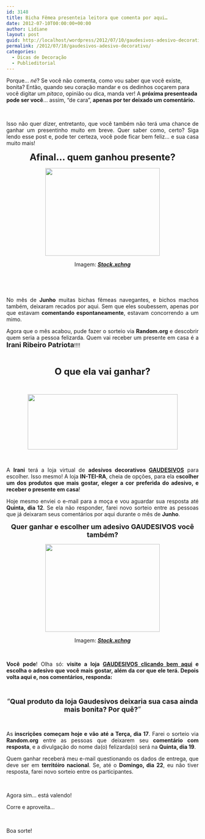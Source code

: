 ```yaml
---
id: 3148
title: Bicha Fêmea presenteia leitora que comenta por aqui…
date: 2012-07-10T00:00:00+00:00
author: Lidiane
layout: post
guid: http://localhost/wordpress/2012/07/10/gaudesivos-adesivo-decorativo/
permalink: /2012/07/10/gaudesivos-adesivo-decorativo/
categories:
  - Dicas de Decoração
  - Publieditorial
---
```

Porque… _né_? Se você não comenta, como vou saber que você existe, bonita? Então, quando seu coração mandar e os dedinhos coçarem para você digitar um _pitaco_, opinião ou dica, manda ver! A **próxima presenteada pode ser você**… assim, “de cara”, **apenas por ter deixado um comentário.**

&nbsp;

<p align="justify">
  Isso não quer dizer, entretanto, que você também não terá uma chance de ganhar um presentinho muito em breve. Quer saber como, certo? Siga lendo esse post e, pode ter certeza, você pode ficar bem feliz… e sua casa muito mais!
</p>

<!--more-->

<p align="center">
  <strong><span style="font-size: x-large;">Afinal… quem ganhou presente?</span></strong>
</p>

<p align="center">
  <a href="http://www.trololodemulher.com.br/2012/07/10/gaudesivos-adesivo-decorativo/presente-2/" rel="attachment wp-att-8830"><img class="alignnone size-full wp-image-8830" title="PRESENTE" src="http://www.trololodemulher.com.br/blog/wp-content/uploads/2012/07/PRESENTE.jpg" alt="" width="300" height="230" /></a>
</p>

<p align="center">
  Imagem: <strong><em><a href="http://www.sxc.hu/" target="_blank">Stock.xchng</a></em></strong>
</p>

&nbsp;

&nbsp;

<p align="justify">
  No mês de <strong>Junho</strong> muitas bichas fêmeas navegantes, e bichos machos também, deixaram recados por aqui. Sem que eles soubessem, apenas por que estavam <strong>comentando espontaneamente</strong>, estavam concorrendo a um mimo.
</p>

<p align="justify">
  Agora que o mês acabou, pude fazer o sorteio via <strong>Random.org</strong> e descobrir quem seria a pessoa felizarda. Quem vai receber um presente em casa é a <strong><span style="font-size: large;">Irani Ribeiro Patriota</span></strong>!!!!
</p>

&nbsp;

<p align="center">
  <strong><span style="font-size: x-large;">O que ela vai ganhar?</span></strong>
</p>

&nbsp;

<p align="center">
  <a href="http://www.trololodemulher.com.br/2012/06/28/decoracao-adesivos-parede/gaudesivos/" rel="attachment wp-att-8789"><img class="alignnone size-full wp-image-8789" title="GAUDESIVOS" src="http://www.trololodemulher.com.br/blog/wp-content/uploads/2012/06/GAUDESIVOS.png" alt="" width="393" height="145" /></a>
</p>

&nbsp;

<p align="justify">
  A <strong>Irani</strong> terá a loja virtual de <strong>adesivos decorativos </strong><a href="http://www.gaudesivos.com.br/index.php" target="_blank"><strong>GAUDESIVOS</strong></a> para escolher. Isso mesmo! A loja <strong>IN-TEI-RA</strong>, cheia de opções, para ela e<strong>scolher um dos produtos que mais gostar, eleger a cor preferida do adesivo, e receber o presente em casa</strong>!
</p>

<p align="justify">
  Hoje mesmo enviei o e-mail para a moça e vou aguardar sua resposta até <strong>Quinta, dia 12</strong>. Se ela não responder, farei novo sorteio entre as pessoas que já deixaram seus comentários por aqui durante o mês de <strong>Junho</strong>.
</p>

<p align="center">
  <strong><span style="font-size: large;">Quer ganhar e escolher um adesivo GAUDESIVOS você também?</span></strong>
</p>

<p align="center">
  <a href="http://www.trololodemulher.com.br/2012/07/10/gaudesivos-adesivo-decorativo/presente-2/" rel="attachment wp-att-8830"><img class="alignnone size-full wp-image-8830" title="PRESENTE" src="http://www.trololodemulher.com.br/blog/wp-content/uploads/2012/07/PRESENTE.jpg" alt="" width="300" height="230" /></a>
</p>

<p align="center">
  Imagem: <strong><em><a href="http://www.sxc.hu/" target="_blank">Stock.xchng</a></em></strong>
</p>

&nbsp;

<p align="justify">
  <strong>Você pode</strong>! Olha só: <strong>visite a loja <a href="http://www.gaudesivos.com.br/index.php" target="_blank">GAUDESIVOS clicando bem aqui</a> e escolha o adesivo que você mais gostar, além da cor que ele terá. Depois volta aqui e, nos comentários, responda:</strong>
</p>

&nbsp;

<p align="center">
  <span style="font-size: large;">“<strong>Qual produto da loja Gaudesivos deixaria sua casa ainda mais bonita? Por quê?</strong>”</span>
</p>

&nbsp;

<p align="justify">
  As<strong> inscrições começam hoje e vão até a Terça, dia 17</strong>. Farei o sorteio via <strong>Random.org</strong> entre as pessoas que deixarem seu <strong>comentário com resposta</strong>, e a divulgação do nome da(o) felizarda(o) será na <strong>Quinta, dia 19</strong>.
</p>

<p align="justify">
  Quem ganhar receberá meu e-mail questionando os dados de entrega, que deve ser em <strong>territóiro nacional</strong>. Se, até o <strong>Domingo, dia 22</strong>, eu não tiver resposta, farei novo sorteio entre os participantes.
</p>

&nbsp;

Agora sim… está valendo!

Corre e aproveita…

&nbsp;

Boa sorte!